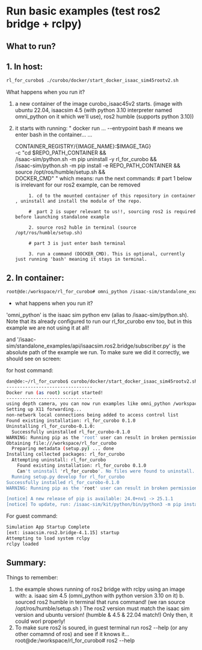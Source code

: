 

# Run basic examples (test ros2 bridge + rclpy)

## What to run? 
## 1. In host:

```bash
rl_for_curobo$ ./curobo/docker/start_docker_isaac_sim45rootv2.sh
```

What happens when you run it?

1. a new container of the image curobo_isaac45v2 starts. (image with ubuntu 22.04, isaacsim 4.5 (with python 3.10 interpreter named omni_python on it which we'll use), ros2 humble (supports python 3.10))
2. it starts with running:
    "
    docker run 
    ...
    --entrypoint bash # means we enter bash in the container...
    ...

    CONTAINER_REGISTRY/{IMAGE_NAME}:$IMAGE_TAG} \
    -c "cd $REPO_PATH_CONTAINER && \
    /isaac-sim/python.sh -m pip uninstall -y rl_for_curobo && \
    /isaac-sim/python.sh -m pip install -e REPO_PATH_CONTAINER && \
    source /opt/ros/humble/setup.sh && \
    DOCKER_CMD"
    "
    which means: 
        run the next commands: 
            # part 1 below is irrelevant for our ros2 example, can be removed
            
            1. cd to the mounted container of this repository in container , uninstall and install the module of the repo.
            
            #  part 2 is super relevant to us!!, sourcing ros2 is required before launching standalone example
            
            2. source ros2 huble in terminal (source /opt/ros/humble/setup.sh)
            
            # part 3 is just enter bash terminal
            
            3. run a command (DOCKER_CMD). This is optional, currently just running 'bash' meaning it stays in terminal.

## 2. In container:

```bash
root@de:/workspace/rl_for_curobo# omni_python /isaac-sim/standalone_examples/api/isaacsim.ros2.bridge/subscriber.py 

```
- what happens when you run it?

'omni_python' is the isaac sim python env (alias to /isaac-sim/python.sh). Note that its already configured to run our rl_for_curobo env too, but in this example we are not using it at all!

and '/isaac-sim/standalone_examples/api/isaacsim.ros2.bridge/subscriber.py' is the absolute path of the example we run.
To make sure we did it correctly, we should see on screen:

for host command:

```bash
dan@de:~/rl_for_curobo$ curobo/docker/start_docker_isaac_sim45rootv2.sh 
--------------------------------
Docker run (as root) script started!
--------------------------------
using depth camera, you can now run examples like omni_python /workspace/rl_for_curobo/curobo/examples/isaac_sim/realsense_reacher.py
Setting up X11 forwarding...
non-network local connections being added to access control list
Found existing installation: rl_for_curobo 0.1.0
Uninstalling rl_for_curobo-0.1.0:
  Successfully uninstalled rl_for_curobo-0.1.0
WARNING: Running pip as the 'root' user can result in broken permissions and conflicting behaviour with the system package manager. It is recommended to use a virtual environment instead: https://pip.pypa.io/warnings/venv
Obtaining file:///workspace/rl_for_curobo
  Preparing metadata (setup.py) ... done
Installing collected packages: rl_for_curobo
  Attempting uninstall: rl_for_curobo
    Found existing installation: rl_for_curobo 0.1.0
    Can't uninstall 'rl_for_curobo'. No files were found to uninstall.
  Running setup.py develop for rl_for_curobo
Successfully installed rl_for_curobo-0.1.0
WARNING: Running pip as the 'root' user can result in broken permissions and conflicting behaviour with the system package manager. It is recommended to use a virtual environment instead: https://pip.pypa.io/warnings/venv

[notice] A new release of pip is available: 24.0+nv1 -> 25.1.1
[notice] To update, run: /isaac-sim/kit/python/bin/python3 -m pip install --upgrade pip

```

For guest command:

```bash
Simulation App Startup Complete
[ext: isaacsim.ros2.bridge-4.1.15] startup
Attempting to load system rclpy
rclpy loaded

```



## Summary:
Things to remember:
1. the example shows running of ros2 bridge with rclpy using an image with:
    a. isaac sim 4.5 (omni_python with python version 3.10 on it) 
    b. sourced ros2 humble in terminal that runs command! (we ran source /opt/ros/humble/setup.sh )
    The ros2 version must match the isaac sim version and ubuntu version! (humble & 4.5 & 22.04 match!)
    Only then, it could worl properly!
2. To make sure ros2 is soured, in guest terminal run ros2 --help (or any other comamnd of ros) and see if it knows it... 
root@de:/workspace/rl_for_curobo# ros2 --help
